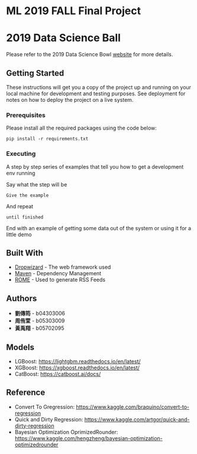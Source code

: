 # ML 2019 FALL Final Project
# 2019 Data Science Ball 

Please refer to the 2019 Data Science Bowl [website](https://www.kaggle.com/c/data-science-bowl-2019) for more details.

## Getting Started

These instructions will get you a copy of the project up and running on your local machine for development and testing purposes. See deployment for notes on how to deploy the project on a live system.

### Prerequisites

Please install all the required packages using the code below: 

```
pip install -r requirements.txt
```

### Executing

A step by step series of examples that tell you how to get a development env running

Say what the step will be

```
Give the example
```

And repeat

```
until finished
```

End with an example of getting some data out of the system or using it for a little demo


## Built With

* [Dropwizard](http://www.dropwizard.io/1.0.2/docs/) - The web framework used
* [Maven](https://maven.apache.org/) - Dependency Management
* [ROME](https://rometools.github.io/rome/) - Used to generate RSS Feeds


## Authors

* **劉傳筠** - b04303006
* **周侑萱** - b05303009
* **黃禹翔** - b05702095

## Models

* LGBoost: https://lightgbm.readthedocs.io/en/latest/
* XGBoost: https://xgboost.readthedocs.io/en/latest/ 
* CatBoost: https://catboost.ai/docs/

## Reference

* Convert To Gregression: https://www.kaggle.com/braquino/convert-to-regression 
* Quick and Dirty Regression: https://www.kaggle.com/artgor/quick-and-dirty-regression 
* Bayesian Optimization OprimizedRounder: https://www.kaggle.com/hengzheng/bayesian-optimization-optimizedrounder 

